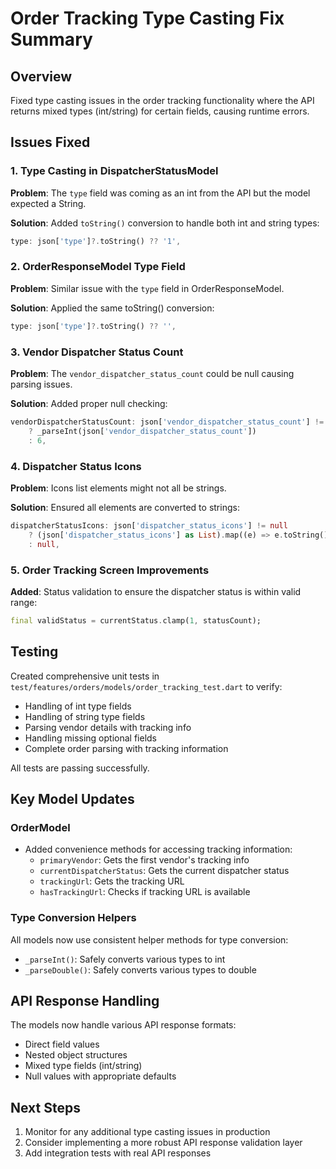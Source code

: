 # Order Tracking Type Casting Fix Summary

## Overview
Fixed type casting issues in the order tracking functionality where the API returns mixed types (int/string) for certain fields, causing runtime errors.

## Issues Fixed

### 1. Type Casting in DispatcherStatusModel
**Problem**: The `type` field was coming as an int from the API but the model expected a String.

**Solution**: Added `toString()` conversion to handle both int and string types:
```dart
type: json['type']?.toString() ?? '1',
```

### 2. OrderResponseModel Type Field
**Problem**: Similar issue with the `type` field in OrderResponseModel.

**Solution**: Applied the same toString() conversion:
```dart
type: json['type']?.toString() ?? '',
```

### 3. Vendor Dispatcher Status Count
**Problem**: The `vendor_dispatcher_status_count` could be null causing parsing issues.

**Solution**: Added proper null checking:
```dart
vendorDispatcherStatusCount: json['vendor_dispatcher_status_count'] != null 
    ? _parseInt(json['vendor_dispatcher_status_count']) 
    : 6,
```

### 4. Dispatcher Status Icons
**Problem**: Icons list elements might not all be strings.

**Solution**: Ensured all elements are converted to strings:
```dart
dispatcherStatusIcons: json['dispatcher_status_icons'] != null
    ? (json['dispatcher_status_icons'] as List).map((e) => e.toString()).toList()
    : null,
```

### 5. Order Tracking Screen Improvements
**Added**: Status validation to ensure the dispatcher status is within valid range:
```dart
final validStatus = currentStatus.clamp(1, statusCount);
```

## Testing
Created comprehensive unit tests in `test/features/orders/models/order_tracking_test.dart` to verify:
- Handling of int type fields
- Handling of string type fields
- Parsing vendor details with tracking info
- Handling missing optional fields
- Complete order parsing with tracking information

All tests are passing successfully.

## Key Model Updates

### OrderModel
- Added convenience methods for accessing tracking information:
  - `primaryVendor`: Gets the first vendor's tracking info
  - `currentDispatcherStatus`: Gets the current dispatcher status
  - `trackingUrl`: Gets the tracking URL
  - `hasTrackingUrl`: Checks if tracking URL is available

### Type Conversion Helpers
All models now use consistent helper methods for type conversion:
- `_parseInt()`: Safely converts various types to int
- `_parseDouble()`: Safely converts various types to double

## API Response Handling
The models now handle various API response formats:
- Direct field values
- Nested object structures
- Mixed type fields (int/string)
- Null values with appropriate defaults

## Next Steps
1. Monitor for any additional type casting issues in production
2. Consider implementing a more robust API response validation layer
3. Add integration tests with real API responses